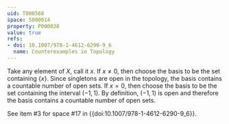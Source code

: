 ```yaml
---
uid: T000568
space: S000014
property: P000028
value: true
refs:
- doi: 10.1007/978-1-4612-6290-9_6
  name: Counterexamples in Topology
---
```


Take any element of $X$, call it $x$. If $x \neq 0$, then choose the basis to be the set containing $\{x\}$. Since singletons are open in the topology, the basis contains a countable number of open sets. If $x = 0$, then choose the basis to be the set containing the interval $(-1,1)$. By definition, $(-1,1)$ is open and therefore the basis contains a countable number of open sets.

See item #3 for space #17 in {{doi:10.1007/978-1-4612-6290-9_6}}.
